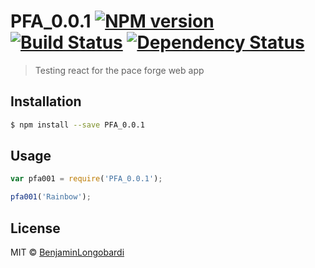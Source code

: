 # PFA_0.0.1 [![NPM version][npm-image]][npm-url] [![Build Status][travis-image]][travis-url] [![Dependency Status][daviddm-image]][daviddm-url]
> Testing react for the pace forge web app

## Installation

```sh
$ npm install --save PFA_0.0.1
```

## Usage

```js
var pfa001 = require('PFA_0.0.1');

pfa001('Rainbow');
```
## License

MIT © [BenjaminLongobardi]()


[npm-image]: https://badge.fury.io/js/PFA_0.0.1.svg
[npm-url]: https://npmjs.org/package/PFA_0.0.1
[travis-image]: https://travis-ci.org/BenjaminLongobardi/PFA_0.0.1.svg?branch=master
[travis-url]: https://travis-ci.org/BenjaminLongobardi/PFA_0.0.1
[daviddm-image]: https://david-dm.org/BenjaminLongobardi/PFA_0.0.1.svg?theme=shields.io
[daviddm-url]: https://david-dm.org/BenjaminLongobardi/PFA_0.0.1
